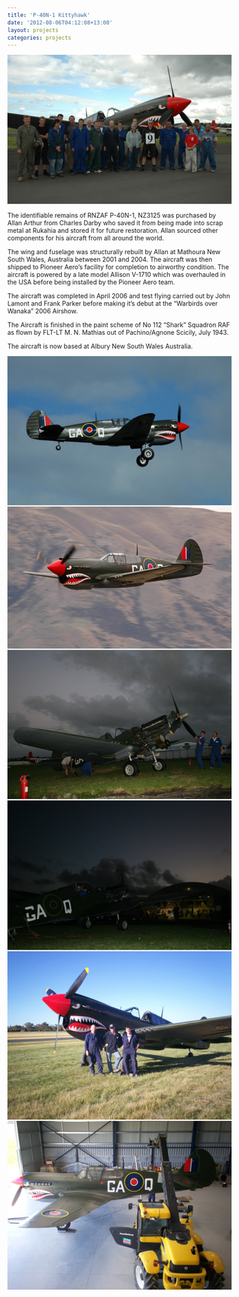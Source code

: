 ```yaml
---
title: 'P-40N-1 Kittyhawk'
date: '2012-08-06T04:12:08+13:00'
layout: projects
categories: projects
---
```


![](/assets/img/projects/curtiss-p-40n-1-kittyhawk-1/p-40n-1-kittyhawk-1-1.jpg)

The identifiable remains of RNZAF P-40N-1, NZ3125 was purchased by Allan Arthur from Charles Darby who saved it from being made into scrap metal at Rukahia and stored it for future restoration. Allan sourced other components for his aircraft from all around the world.

The wing and fuselage was structurally rebuilt by Allan at Mathoura New South Wales, Australia between 2001 and 2004. The aircraft was then shipped to Pioneer Aero’s facility for completion to airworthy condition. The aircraft is powered by a late model Allison V-1710 which was overhauled in the USA before being installed by the Pioneer Aero team.

The aircraft was completed in April 2006 and test flying carried out by John Lamont and Frank Parker before making it’s debut at the “Warbirds over Wanaka” 2006 Airshow.

The Aircraft is finished in the paint scheme of No 112 “Shark” Squadron RAF as flown by FLT-LT M. N. Mathias out of Pachino/Agnone Scicily, July 1943.

The aircraft is now based at Albury New South Wales Australia.

![](/assets/img/projects/curtiss-p-40n-1-kittyhawk-1/p-40n-1-kittyhawk-1-2.jpg)
![](/assets/img/projects/curtiss-p-40n-1-kittyhawk-1/p-40n-1-kittyhawk-1-3.jpg)
![](/assets/img/projects/curtiss-p-40n-1-kittyhawk-1/p-40n-1-kittyhawk-1-4.jpg)
![](/assets/img/projects/curtiss-p-40n-1-kittyhawk-1/p-40n-1-kittyhawk-1-5.jpg)
![](/assets/img/projects/curtiss-p-40n-1-kittyhawk-1/p-40n-1-kittyhawk-1-6.jpg)
![](/assets/img/projects/curtiss-p-40n-1-kittyhawk-1/p-40n-1-kittyhawk-1-7.jpg)
